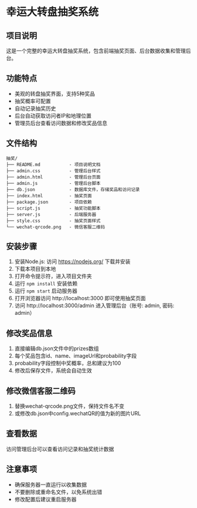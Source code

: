 # 幸运大转盘抽奖系统

## 项目说明
这是一个完整的幸运大转盘抽奖系统，包含前端抽奖页面、后台数据收集和管理后台。

## 功能特点
- 美观的转盘抽奖界面，支持5种奖品
- 抽奖概率可配置
- 自动记录抽奖历史
- 后台自动获取访问者IP和地理位置
- 管理员后台查看访问数据和修改奖品信息

## 文件结构
```
抽奖/
├── README.md           - 项目说明文档
├── admin.css           - 管理后台样式
├── admin.html          - 管理后台页面
├── admin.js            - 管理后台脚本
├── db.json             - 数据库文件，存储奖品和访问记录
├── index.html          - 抽奖页面
├── package.json        - 项目依赖
├── script.js           - 抽奖功能脚本
├── server.js           - 后端服务器
├── style.css           - 抽奖页面样式
└── wechat-qrcode.png   - 微信客服二维码
```

## 安装步骤
1. 安装Node.js: 访问 https://nodejs.org/ 下载并安装
2. 下载本项目到本地
3. 打开命令提示符，进入项目文件夹
4. 运行 `npm install` 安装依赖
5. 运行 `npm start` 启动服务器
6. 打开浏览器访问 http://localhost:3000 即可使用抽奖页面
7. 访问 http://localhost:3000/admin 进入管理后台（账号: admin, 密码: admin）

## 修改奖品信息
1. 直接编辑db.json文件中的prizes数组
2. 每个奖品包含id、name、imageUrl和probability字段
3. probability字段控制中奖概率，总和建议为100
4. 修改后保存文件，系统会自动生效

## 修改微信客服二维码
1. 替换wechat-qrcode.png文件，保持文件名不变
2. 或修改db.json中config.wechatQR的值为新的图片URL

## 查看数据
访问管理后台可以查看访问记录和抽奖统计数据

## 注意事项
- 确保服务器一直运行以收集数据
- 不要删除或重命名文件，以免系统出错
- 修改配置后建议重启服务器